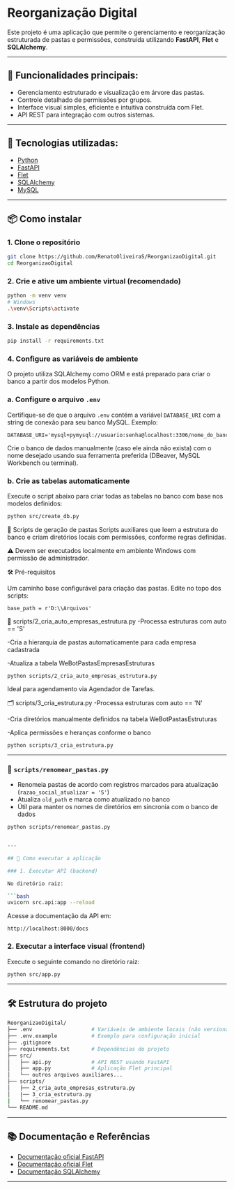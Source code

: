 
# Reorganização Digital

Este projeto é uma aplicação que permite o gerenciamento e reorganização estruturada de pastas e permissões, construída utilizando **FastAPI**, **Flet** e **SQLAlchemy**.

---

## 📌 Funcionalidades principais:

- Gerenciamento estruturado e visualização em árvore das pastas.
- Controle detalhado de permissões por grupos.
- Interface visual simples, eficiente e intuitiva construída com Flet.
- API REST para integração com outros sistemas.

---

## 🚀 Tecnologias utilizadas:

- [Python](https://www.python.org/)
- [FastAPI](https://fastapi.tiangolo.com/)
- [Flet](https://flet.dev/)
- [SQLAlchemy](https://www.sqlalchemy.org/)
- [MySQL](https://www.mysql.com/)

---

## 📦 Como instalar

### 1. Clone o repositório

```bash
git clone https://github.com/RenatoOliveiraS/ReorganizaoDigital.git
cd ReorganizaoDigital
```

### 2. Crie e ative um ambiente virtual (recomendado)

```bash
python -m venv venv
# Windows
.\venv\Scripts\activate
```

### 3. Instale as dependências

```bash
pip install -r requirements.txt
```

### 4. Configure as variáveis de ambiente

O projeto utiliza SQLAlchemy como ORM e está preparado para criar o banco a partir dos modelos Python.

### a. Configure o arquivo `.env`

Certifique-se de que o arquivo `.env` contém a variável `DATABASE_URI` com a string de conexão para seu banco MySQL. Exemplo:

```
DATABASE_URI='mysql+pymysql://usuario:senha@localhost:3306/nome_do_banco'
```

Crie o banco de dados manualmente (caso ele ainda não exista) com o nome desejado usando sua ferramenta preferida (DBeaver, MySQL Workbench ou terminal).

### b. Crie as tabelas automaticamente

Execute o script abaixo para criar todas as tabelas no banco com base nos modelos definidos:

```bash
python src/create_db.py

```


📁 Scripts de geração de pastas
Scripts auxiliares que leem a estrutura do banco e criam diretórios locais com permissões, conforme regras definidas.

⚠️ Devem ser executados localmente em ambiente Windows com permissão de administrador.

🛠️ Pré-requisitos

Um caminho base configurável para criação das pastas. Edite no topo dos scripts:

```
base_path = r'D:\\Arquivos'
```

📂 scripts/2_cria_auto_empresas_estrutura.py
-Processa estruturas com auto == 'S'

-Cria a hierarquia de pastas automaticamente para cada empresa cadastrada

-Atualiza a tabela WeBotPastasEmpresasEstruturas

```
python scripts/2_cria_auto_empresas_estrutura.py
```

Ideal para agendamento via Agendador de Tarefas.

🗂️ scripts/3_cria_estrutura.py
-Processa estruturas com auto == 'N'

-Cria diretórios manualmente definidos na tabela WeBotPastasEstruturas

-Aplica permissões e heranças conforme o banco


```
python scripts/3_cria_estrutura.py
```

---

### 📝 `scripts/renomear_pastas.py`

- Renomeia pastas de acordo com registros marcados para atualização (`razao_social_atualizar = 'S'`)
- Atualiza `old_path` e marca como atualizado no banco
- Útil para manter os nomes de diretórios em sincronia com o banco de dados

```bash
python scripts/renomear_pastas.py


---

## 🎯 Como executar a aplicação

### 1. Executar API (backend)

No diretório raiz:

```bash
uvicorn src.api:app --reload
```

Acesse a documentação da API em:

```
http://localhost:8000/docs
```

### 2. Executar a interface visual (frontend)

Execute o seguinte comando no diretório raiz:

```bash
python src/app.py
```

---

## 🛠️ Estrutura do projeto

```bash
ReorganizaoDigital/
├── .env                   # Variáveis de ambiente locais (não versionado)
├── .env.example           # Exemplo para configuração inicial
├── .gitignore
├── requirements.txt       # Dependências do projeto
├── src/
│   ├── api.py             # API REST usando FastAPI
│   ├── app.py             # Aplicação Flet principal
│   └── outros arquivos auxiliares...
├── scripts/
│   ├── 2_cria_auto_empresas_estrutura.py
│   |── 3_cria_estrutura.py
|   └── renomear_pastas.py
└── README.md
```

---

## 📚 Documentação e Referências

- [Documentação oficial FastAPI](https://fastapi.tiangolo.com/)
- [Documentação oficial Flet](https://flet.dev/docs/)
- [Documentação SQLAlchemy](https://docs.sqlalchemy.org/en/20/)

---
